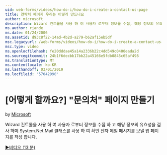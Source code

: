 ```yaml
---
uid: web-forms/videos/how-do-i/how-do-i-create-a-contact-us-page
title: 연락처 페이지 우리는 어떻게 만드나요
author: microsoft
description: Wizard 컨트롤을 사용 하 여 사용자 로부터 정보를 수집, 해당 정보의 유효성을 검사 및 설치는 보내도록 하며 System.Net.Mail 클래스를 사용 하는 웹 페이지를 작성 하는 중...
ms.author: riande
ms.date: 01/24/2006
ms.assetid: d93c8f22-14ad-4b2d-a279-b62af15eb5df
msc.legacyurl: /web-forms/videos/how-do-i/how-do-i-create-a-contact-us-page
msc.type: video
ms.openlocfilehash: fe20dddae45a14a2336b22c4dd549c0400eada2d
ms.sourcegitcommit: 24b1f6decbb17bb22a45166e5fdb0845c65af498
ms.translationtype: MT
ms.contentlocale: ko-KR
ms.lasthandoff: 03/01/2019
ms.locfileid: "57042990"
---
```

<a name="how-do-i-create-a-contact-us-page"></a>[어떻게 할까요?] "문의처" 페이지 만들기
====================
by [Microsoft](https://github.com/microsoft)

Wizard 컨트롤을 사용 하 여 사용자 로부터 정보를 수집 하 고 해당 정보의 유효성을 검사 하며 System.Net.Mail 클래스를 사용 하 여 확인 전자 메일 메시지를 보낼 웹 페이지를 작성 합니다.

[&#9654;비디오 (13 분)](https://channel9.msdn.com/Blogs/ASP-NET-Site-Videos/how-do-i-create-a-contact-us-page)

